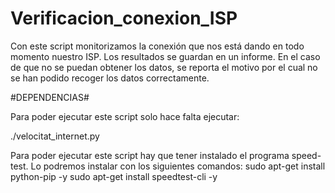 # Verificacion_conexion_ISP
Con este script monitorizamos la conexión que nos está dando en todo momento nuestro ISP. Los resultados se guardan en un informe. En el caso de que no se puedan obtener los datos, se reporta el motivo por el cual no se han podido recoger los datos correctamente.


#DEPENDENCIAS#

Para poder ejecutar este script solo hace falta ejecutar:

./velocitat_internet.py

Para poder ejecutar este script hay que tener instalado el programa speed-test. Lo podremos instalar con los siguientes comandos:
sudo apt-get install python-pip -y
sudo apt-get install speedtest-cli -y



